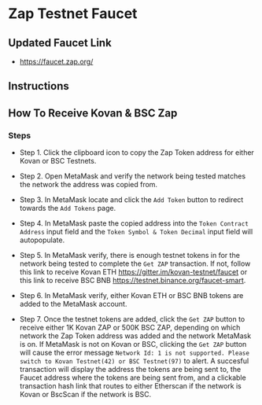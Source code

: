 # Zap Testnet Faucet

## Updated Faucet Link
- https://faucet.zap.org/


## Instructions

## How To Receive Kovan & BSC Zap
  
### Steps

- Step 1. Click the clipboard icon to copy the Zap Token address for either Kovan or BSC Testnets.

- Step 2. Open MetaMask and verify the network being tested matches the network the address was copied from.

- Step 3. In MetaMask locate and click the ```Add Token``` button to redirect towards the ```Add Tokens``` page.

- Step 4. In MetaMask paste the copied address into the ```Token Contract Address``` input field and the ```Token Symbol & Token Decimal``` input field will autopopulate.

- Step 5. In MetaMask verify, there is enough testnet tokens in for the network being tested to complete the ```Get ZAP``` transaction. If not, follow this link to receive Kovan ETH https://gitter.im/kovan-testnet/faucet or this link to receive BSC BNB https://testnet.binance.org/faucet-smart.

- Step 6. In MetaMask verify, either Kovan ETH or BSC BNB tokens are added to the MetaMask account.

- Step 7. Once the testnet tokens are added, click the ```Get ZAP``` button to receive either 1K Kovan ZAP or 500K BSC ZAP, depending on which network the Zap Token address was added and the network MetaMask is on. If MetaMask is not on Kovan or BSC, clicking the ```Get ZAP``` button will cause the error message ```Network Id: 1 is not supported. Please switch to Kovan Testnet(42) or BSC Testnet(97)``` to alert. A succesful transaction will display the address the tokens are being sent to, the Faucet address where the tokens are being sent from, and a clickable transaction hash link that routes to either Etherscan if the network is Kovan or BscScan if the network is BSC.







